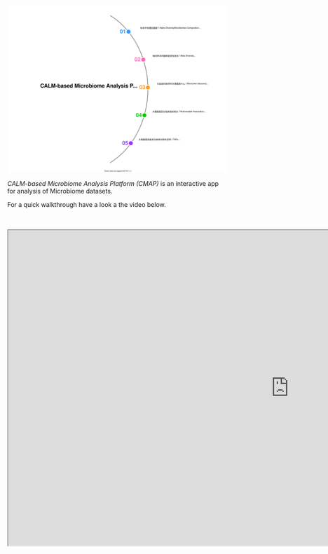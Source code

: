 

<img src="CMAP_workflow.svg" alt="isolated" width="1000"/>

<i> CALM-based Microbiome Analysis Platform (CMAP) </i> is an interactive app for analysis of Microbiome datasets.

For a quick walkthrough have a look a the video below.
<br><br><br>
<iframe style = "display: block; margin: auto;" width="1280" height="720" src="https://user-images.githubusercontent.com/46915370/209632660-3915cf97-54d8-4ea9-9123-22f4426ab3af.mp4"></iframe>
